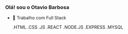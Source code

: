 ### Olá! sou o Otavio Barbosa

- 🔭 Trabalho com Full Stack

  .HTML
  .CSS
  .JS
  .REACT
  .NODE.JS
  .EXPRESS
  .MYSQL
